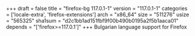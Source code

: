 +++
draft = false
title = "firefox-bg 117.0.1-1"
version = "117.0.1-1"
categories = ['locale-extra', 'firefox-extensions']
arch = "x86_64"
size = "511276"
usize = "565325"
sha1sum = "d2c1bb1ad151fbf9f00b490b0195a2f5b1aaca01"
depends = "['firefox>=117.0.1']"
+++
Bulgarian language support for Firefox